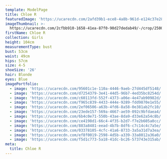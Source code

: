 ```yaml
---
template: ModelPage
title: Chloe R
featuredImage: 'https://ucarecdn.com/2afd39b1-ece8-4a8b-961d-e124c37e28a3/'
imageThumbnail: >-
  https://ucarecdn.com/2cfbb910-1658-41ea-87f0-90d27dedab49/-/crop/2500x3048/1784,0/-/preview/
firstName: Chloe R
collection: Girls
height: 104cm
measurementType: bust
bust: 53cm
waist: 49cm
hips: 57cm
size: 4-5
shoeSize: '26'
hair: Blonde
eyes: Blue
imagePortfolio:
  - image: 'https://ucarecdn.com/95601c1e-110a-4446-9aeb-27d445df5148/'
  - image: 'https://ucarecdn.com/d7254379-3e41-44d5-96b7-4ed35bc8254d/'
  - image: 'https://ucarecdn.com/c60113fd-552f-4373-a06e-4e47ab90982d/'
  - image: 'https://ucarecdn.com/f965c839-4433-444e-9289-fdd9870e1e55/'
  - image: 'https://ucarecdn.com/2ef06506-a63b-4fd6-8a58-0e381ab2fc10/'
  - image: 'https://ucarecdn.com/23ede157-569a-4667-ae59-092c9bfdaea4/'
  - image: 'https://ucarecdn.com/6b4c0e71-550b-43ae-8da9-d33e62a54c8b/'
  - image: 'https://ucarecdn.com/ce4198d1-66c4-4f35-b2d7-f7e2b605a0cc/'
  - image: 'https://ucarecdn.com/883a8481-eead-4b7b-8df6-c7c14c4c7a5e/'
  - image: 'https://ucarecdn.com/03378105-4cfc-41a6-8733-3a5a31d7a3ea/'
  - image: 'https://ucarecdn.com/ef8f0019-2598-4d5b-a339-33a8012a36a0/'
  - image: 'https://ucarecdn.com/f5d1c773-5a18-41dc-bc26-573743e315ab/'
meta:
  title: Chloe R
---
```


